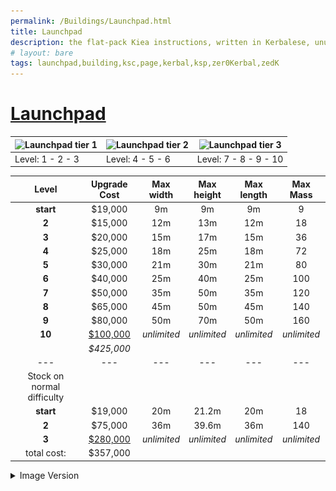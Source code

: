 ```yaml
---
permalink: /Buildings/Launchpad.html
title: Launchpad
description: the flat-pack Kiea instructions, written in Kerbalese, unusally present
# layout: bare
tags: launchpad,building,ksc,page,kerbal,ksp,zer0Kerbal,zedK
---
```

<!-- Launchpad.md v1.1.1.0
Komplexity (KPLX)
created: 05 Nov 2019
updated: 15 Apr 2022
this file: CC BY-SA 4.0 by zer0Kerbal
 -->

# [Launchpad](https://wiki.kerbalspaceprogram.com/wiki/Launchpad)

| ![Launchpad tier 1](https://wiki.kerbalspaceprogram.com/images/thumb/6/66/LaunchPadTier1.png/90px-LaunchPadTier1.png) | ![Launchpad tier 2](https://wiki.kerbalspaceprogram.com/images/thumb/8/8b/LaunchPadTier2.png/90px-LaunchPadTier2.png) | ![Launchpad tier 3](https://wiki.kerbalspaceprogram.com/images/thumb/5/59/LP22.png/190px-LP22.png) |
| --------------------------------------------------------------------------------------------------------------------- | --------------------------------------------------------------------------------------------------------------------- | -------------------------------------------------------------------------------------------------- |
| Level: 1 - 2 - 3                                                                                                      | Level: 4 - 5 - 6                                                                                                      | Level: 7 - 8 - 9 - 10                                                                              |

|         **Level**          | **Upgrade Cost** | **Max<br/>width** | **Max<br/>height** | **Max<br/>length** | **Max Mass** |
| :------------------------: | :--------------: | :---------------: | :----------------: | :----------------: | :----------: |
|         **start**          |     $19,000      |        9m         |         9m         |         9m         |      9       |
|           **2**            |     $15,000      |        12m        |        13m         |        12m         |      18      |
|           **3**            |     $20,000      |        15m        |        17m         |        15m         |      36      |
|           **4**            |     $25,000      |        18m        |        25m         |        18m         |      72      |
|           **5**            |     $30,000      |        21m        |        30m         |        21m         |      80      |
|           **6**            |     $40,000      |        25m        |        40m         |        25m         |     100      |
|           **7**            |     $50,000      |        35m        |        50m         |        35m         |     120      |
|           **8**            |     $65,000      |        45m        |        50m         |        45m         |     140      |
|           **9**            |     $80,000      |        50m        |        70m         |        50m         |     160      |
|           **10**           | <u>$100,000</u>  |    *unlimited*    |    *unlimited*     |    *unlimited*     | *unlimited*  |
|                            |    *$425,000*    |                   |                    |                    |              |
|            ---             |       ---        |        ---        |        ---         |        ---         |     ---      |
| Stock on normal difficulty |                  |                   |                    |                    |              |
|         **start**          |     $19,000      |        20m        |       21.2m        |        20m         |      18      |
|           **2**            |     $75,000      |        36m        |       39.6m        |        36m         |     140      |
|           **3**            | <u>$280,000</u>  |    *unlimited*    |    *unlimited*     |    *unlimited*     | *unlimited*  |
|        total cost:         |     $357,000     |                   |                    |                    |

<details>
  <summary> Image Version</summary>
  <p> <a href="https://github.com/zer0Kerbal/Komplexity/blob/master/img/Launchpad.png" target="_blank"><img src="https://github.com/zer0Kerbal/Komplexity/blob/master/img/Launchpad.png" alt="Launchpad"/></a></p>
</details>
